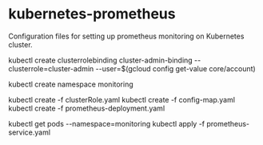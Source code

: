 # kubernetes-prometheus
Configuration files for setting up prometheus monitoring on Kubernetes cluster.


kubectl create clusterrolebinding cluster-admin-binding --clusterrole=cluster-admin --user=$(gcloud config get-value core/account)

kubectl create namespace monitoring

kubectl create -f clusterRole.yaml
kubectl create -f config-map.yaml
kubectl create  -f prometheus-deployment.yaml 

kubectl get pods --namespace=monitoring
kubectl apply -f prometheus-service.yaml
